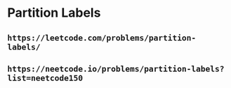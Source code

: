 # Partition Labels

## `https://leetcode.com/problems/partition-labels/`

## `https://neetcode.io/problems/partition-labels?list=neetcode150`
